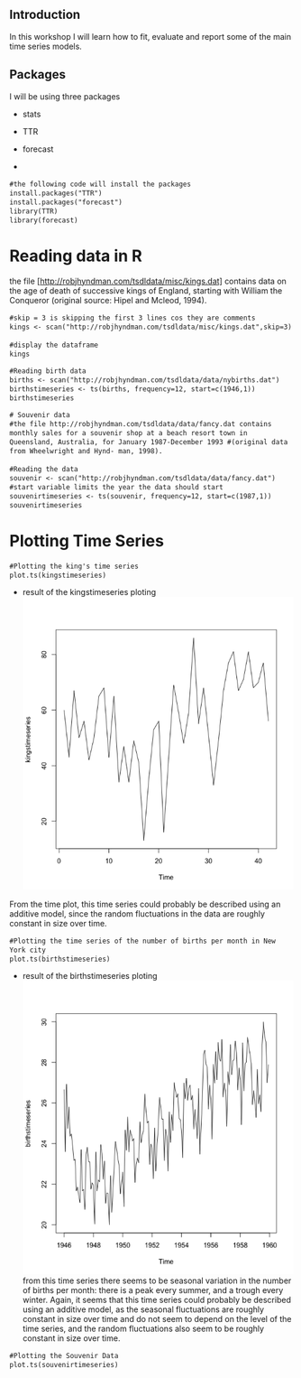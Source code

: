 ## Introduction
In this workshop I will learn how to fit, evaluate and report some of the main time series models.

## Packages
I will be using three packages
-  stats
- TTR
- forecast

- 
```
#the following code will install the packages
install.packages("TTR")
install.packages("forecast")
library(TTR)
library(forecast)
```

# Reading data in R

the file [http://robjhyndman.com/tsdldata/misc/kings.dat] contains data on the age of death of successive kings of England, starting with William the Conqueror (original source: Hipel and Mcleod, 1994).

```
#skip = 3 is skipping the first 3 lines cos they are comments
kings <- scan("http://robjhyndman.com/tsdldata/misc/kings.dat",skip=3)

#display the dataframe
kings
```

```
#Reading birth data
births <- scan("http://robjhyndman.com/tsdldata/data/nybirths.dat")
birthstimeseries <- ts(births, frequency=12, start=c(1946,1))
birthstimeseries
```

```
# Souvenir data
#the file http://robjhyndman.com/tsdldata/data/fancy.dat contains monthly sales for a souvenir shop at a beach resort town in Queensland, Australia, for January 1987-December 1993 #(original data from Wheelwright and Hynd- man, 1998).

#Reading the data
souvenir <- scan("http://robjhyndman.com/tsdldata/data/fancy.dat")
#start variable limits the year the data should start
souvenirtimeseries <- ts(souvenir, frequency=12, start=c(1987,1))
souvenirtimeseries
```

# Plotting Time Series
```
#Plotting the king's time series 
plot.ts(kingstimeseries)
```
- result of the kingstimeseries ploting 
![kingstimeseries](https://github.com/peralivet/Applied-Statistics-With-R-Programming/blob/1cdcab076c8445e3ff68fef21207c520aa644d6b/week%207/Rplot.png)

From the time plot, this time series could probably be described using an additive model, since the random fluctuations in the data are roughly constant in size over time.

```
#Plotting the time series of the number of births per month in New York city
plot.ts(birthstimeseries)
```
- result of the birthstimeseries ploting 
![kingstimeseries](https://github.com/peralivet/Applied-Statistics-With-R-Programming/blob/b110742f8755e01fe5a43510566a1f9d8784925d/week%207/Rplot01.png) 
from this time series there seems to be seasonal variation in the number of births per month: there is a peak every summer, and a trough every winter. Again, it seems that this time series could probably be described using an additive model, as the seasonal fluctuations are roughly constant in size over time and do not seem to depend on the level of the time series, and the random fluctuations also seem to be roughly constant in size over time.


```
#Plotting the Souvenir Data 
plot.ts(souvenirtimeseries)
```


